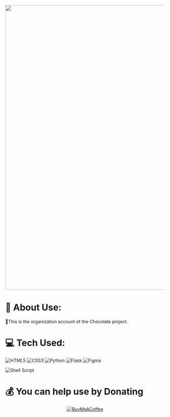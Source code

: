 <p align="center">
    <img src="https://github.com/TheChocolateTeam/.github/blob/main/profile/cleanBanner.png?raw=true" width="900px">
</p>

# 💫 About Use:
🍫This is the organization account of the Chocolate project.


# 💻 Tech Used:
<img src="https://ziadoua.github.io/m3-Markdown-Badges/badges/HTML/html1.svg" alt="HTML5">
<img src="https://ziadoua.github.io/m3-Markdown-Badges/badges/CSS/css1.svg" alt="CSS3">
<img src="https://ziadoua.github.io/m3-Markdown-Badges/badges/Python/python1.svg" alt="Python">
<img src="https://ziadoua.github.io/m3-Markdown-Badges/badges/Flask/flask1.svg" alt="Flask">
<img src="https://ziadoua.github.io/m3-Markdown-Badges/badges/Figma/figma1.svg" alt="Figma">

![Shell Script](https://img.shields.io/badge/shell_script-%23121011.svg?style=for-the-badge&logo=gnu-bash&logoColor=white)

 # 💰 You can help use by Donating
 <div align="center">
    
[![BuyMeACoffee](https://img.shields.io/badge/Buy%20Me%20a%20Coffee-ffdd00?style=for-the-badge&logo=buy-me-a-coffee&logoColor=black)](https://www.buymeacoffee.com/imprevisible)   

</div>

